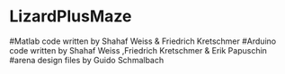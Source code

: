 # LizardPlusMaze

#Matlab code written by Shahaf Weiss & Friedrich Kretschmer 
#Arduino code written by Shahaf Weiss ,Friedrich Kretschmer & Erik Papuschin 
#arena design files by Guido Schmalbach


